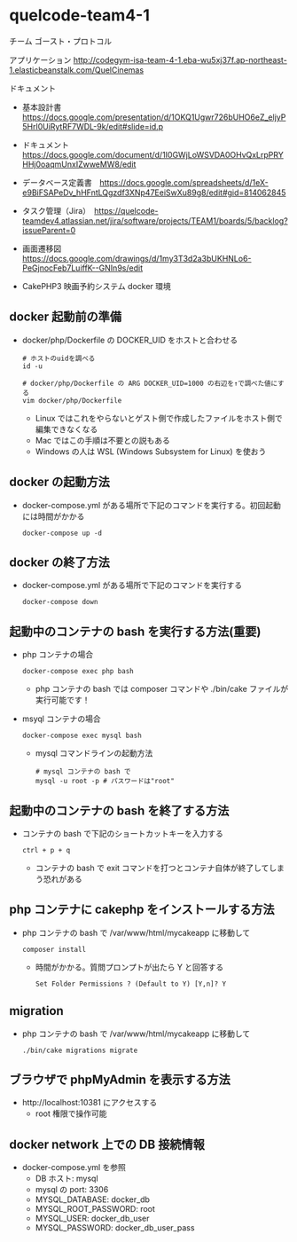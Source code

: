 # quelcode-team4-1
チーム ゴースト・プロトコル

アプリケーション
http://codegym-isa-team-4-1.eba-wu5xj37f.ap-northeast-1.elasticbeanstalk.com/QuelCinemas

ドキュメント
- 基本設計書　https://docs.google.com/presentation/d/1OKQ1Ugwr726bUHO6eZ_eljyP5Hrl0UiRytRF7WDL-9k/edit#slide=id.p
- ドキュメント　https://docs.google.com/document/d/1I0GWjLoWSVDA0OHvQxLrpPRYHHj0oaqmUnxIZwweMW8/edit
- データベース定義書　https://docs.google.com/spreadsheets/d/1eX-e9BiFSAPeDv_hHFntLQgzdf3XNp47EeiSwXu89g8/edit#gid=814062845
- タスク管理（Jira）　https://quelcode-teamdev4.atlassian.net/jira/software/projects/TEAM1/boards/5/backlog?issueParent=0
- 画面遷移図　https://docs.google.com/drawings/d/1my3T3d2a3bUKHNLo6-PeGjnocFeb7LuiffK--GNIn9s/edit

- CakePHP3 映画予約システム docker 環境

## docker 起動前の準備

- docker/php/Dockerfile の DOCKER_UID をホストと合わせる

  ```
  # ホストのuidを調べる
  id -u

  # docker/php/Dockerfile の ARG DOCKER_UID=1000 の右辺を↑で調べた値にする
  vim docker/php/Dockerfile
  ```

  - Linux ではこれをやらないとゲスト側で作成したファイルをホスト側で編集できなくなる
  - Mac ではこの手順は不要との説もある
  - Windows の人は WSL (Windows Subsystem for Linux) を使おう

## docker の起動方法

- docker-compose.yml がある場所で下記のコマンドを実行する。初回起動には時間がかかる

  ```
  docker-compose up -d
  ```

## docker の終了方法

- docker-compose.yml がある場所で下記のコマンドを実行する

  ```
  docker-compose down
  ```

## 起動中のコンテナの bash を実行する方法(重要)

- php コンテナの場合

  ```
  docker-compose exec php bash
  ```

  - php コンテナの bash では composer コマンドや ./bin/cake ファイルが実行可能です！

- msyql コンテナの場合

  ```
  docker-compose exec mysql bash
  ```

  - mysql コマンドラインの起動方法

    ```
    # mysql コンテナの bash で
    mysql -u root -p # パスワードは"root"
    ```

## 起動中のコンテナの bash を終了する方法

- コンテナの bash で下記のショートカットキーを入力する

  ```
  ctrl + p + q
  ```

  - コンテナの bash で exit コマンドを打つとコンテナ自体が終了してしまう恐れがある

## php コンテナに cakephp をインストールする方法

- php コンテナの bash で /var/www/html/mycakeapp に移動して

  ```
  composer install
  ```

  - 時間がかかる。質問プロンプトが出たら Y と回答する

    ```
    Set Folder Permissions ? (Default to Y) [Y,n]? Y
    ```

## migration

- php コンテナの bash で /var/www/html/mycakeapp に移動して

  ```
  ./bin/cake migrations migrate
  ```


## ブラウザで phpMyAdmin を表示する方法

- http://localhost:10381 にアクセスする
  - root 権限で操作可能


## docker network 上での DB 接続情報

- docker-compose.yml を参照
  - DB ホスト: mysql
  - mysql の port: 3306
  - MYSQL_DATABASE: docker_db
  - MYSQL_ROOT_PASSWORD: root
  - MYSQL_USER: docker_db_user
  - MYSQL_PASSWORD: docker_db_user_pass
